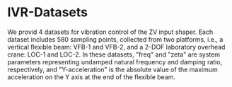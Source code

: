 # IVR-Datasets
We provid 4 datasets for vibration control of the ZV input shaper. Each dataset includes 580 sampling points, collected from two platforms, i.e., a vertical flexible beam: VFB-1 and VFB-2, and a 2-DOF laboratory overhead crane: LOC-1 and LOC-2. In these datasets, "freq" and "zeta" are system parameters representing undamped natural frequency and damping ratio, respectively, and "Y-acceleration" is the absolute value of the maximum acceleration on the Y axis at the end of the flexible beam.
